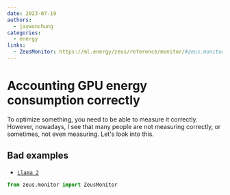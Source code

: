 ```yaml
---
date: 2023-07-19
authors:
  - jaywonchung
categories:
  - energy
links:
  - ZeusMonitor: https://ml.energy/zeus/reference/monitor/#zeus.monitor.ZeusMonitor
---
```


# Accounting GPU energy consumption correctly

To optimize something, you need to be able to measure it correctly.
However, nowadays, I see that many people are not measuring correctly, or sometimes, not even measuring.
Let's look into this.

<!-- more -->

## Bad examples

- [`Llama 2`](https://ml.energy)

```python
from zeus.monitor import ZeusMonitor
```
